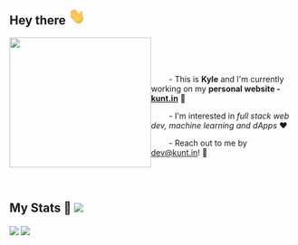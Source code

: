 ## Hey there <img src="https://raw.githubusercontent.com/ABSphreak/ABSphreak/master/gifs/Hi.gif" width="30px" height="30px">

<span>
  <img src="https://i.imgur.com/6d6IBiN.gif" align="left" width=250 height=230>
</span>

<br>
<br>
<br>
<p>&nbsp;&nbsp;&nbsp;&nbsp;&nbsp;&nbsp;&nbsp;&nbsp;- This is <strong>Kyle</strong> and I'm currently working on my <strong>personal website - <a href="https://kunt.in">kunt.in</a></strong> 💫</p>
<p>&nbsp;&nbsp;&nbsp;&nbsp;&nbsp;&nbsp;&nbsp;&nbsp;- I'm interested in <em>full stack web dev, machine learning and dApps</em> ❤️</p>
<!-- <p>&nbsp;&nbsp;&nbsp;&nbsp;&nbsp;&nbsp;&nbsp;&nbsp;- I'm studying <em>Data Science & Mathematics at <a href="https://en.wikipedia.org/wiki/City_University_of_Hong_Kong">CityUHK</a></em> 💻</p> -->
<p>&nbsp;&nbsp;&nbsp;&nbsp;&nbsp;&nbsp;&nbsp;&nbsp;- Reach out to me by <a href="mailto:dev@kunt.in">dev@kunt.in</a>! 📩</p>
<br>
<br>

## My Stats 👀 ![](https://komarev.com/ghpvc/?username=kuntiniong&color=d83a7c)

<span>
  <img height=190 align="center" src="https://github-readme-stats.vercel.app/api/?username=kuntiniong&show_icons=true&theme=radical&card_width=240b" />
</span>
<span>
  <img height=190 align="center" src="https://github-readme-stats.vercel.app/api/top-langs/?username=kuntiniong&layout=compact&theme=radical&hide=jupyter%20notebook&card_width=220b" />
</span>

